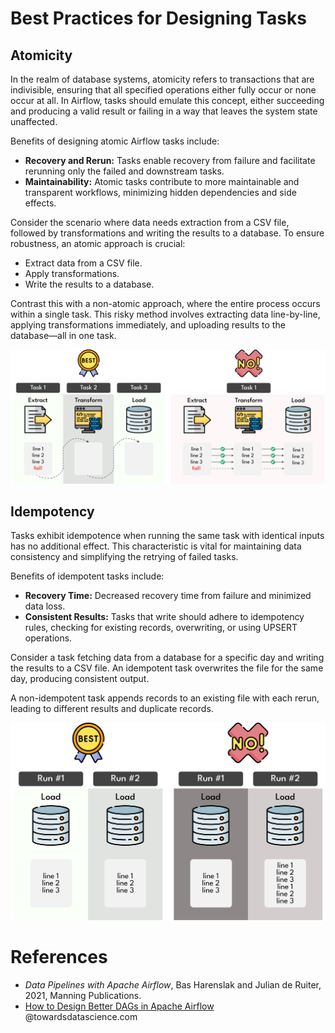 # Best Practices for Designing Tasks

## Atomicity

In the realm of database systems, atomicity refers to transactions that are indivisible, ensuring that all specified operations either fully occur or none occur at all. In Airflow, tasks should emulate this concept, either succeeding and producing a valid result or failing in a way that leaves the system state unaffected.

Benefits of designing atomic Airflow tasks include:
- **Recovery and Rerun:** Tasks enable recovery from failure and facilitate rerunning only the failed and downstream tasks.
- **Maintainability:** Atomic tasks contribute to more maintainable and transparent workflows, minimizing hidden dependencies and side effects.

Consider the scenario where data needs extraction from a CSV file, followed by transformations and writing the results to a database. To ensure robustness, an atomic approach is crucial:
- Extract data from a CSV file.
- Apply transformations.
- Write the results to a database.

Contrast this with a non-atomic approach, where the entire process occurs within a single task. This risky method involves extracting data line-by-line, applying transformations immediately, and uploading results to the database—all in one task.

![](../img/atomicity.png)

## Idempotency

Tasks exhibit idempotence when running the same task with identical inputs has no additional effect. This characteristic is vital for maintaining data consistency and simplifying the retrying of failed tasks.

Benefits of idempotent tasks include:
- **Recovery Time:** Decreased recovery time from failure and minimized data loss.
- **Consistent Results:** Tasks that write should adhere to idempotency rules, checking for existing records, overwriting, or using UPSERT operations.

Consider a task fetching data from a database for a specific day and writing the results to a CSV file. An idempotent task overwrites the file for the same day, producing consistent output.

A non-idempotent task appends records to an existing file with each rerun, leading to different results and duplicate records.

![](../img/idempotency.png)

# References

- _Data Pipelines with Apache Airflow_, Bas Harenslak and Julian de Ruiter, 2021, Manning Publications.
- [How to Design Better DAGs in Apache Airflow](https://towardsdatascience.com/how-to-design-better-dags-in-apache-airflow-494f5cb0c9ab) @towardsdatascience.com
